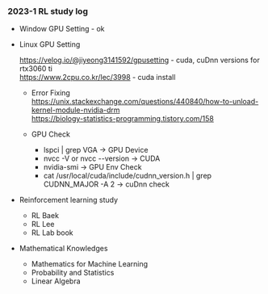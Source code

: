 ### 2023-1 RL study log


- Window GPU Setting - ok
- Linux GPU Setting 

     https://velog.io/@jiyeong3141592/gpusetting - cuda, cuDnn versions for rtx3060 ti  
     https://www.2cpu.co.kr/lec/3998 - cuda install

     - Error Fixing
     https://unix.stackexchange.com/questions/440840/how-to-unload-kernel-module-nvidia-drm  
     https://biology-statistics-programming.tistory.com/158


     - GPU Check  
          - lspci | grep VGA -> GPU Device 
          - nvcc -V or nvcc --version -> CUDA 
          - nvidia-smi -> GPU Env Check
          - cat /usr/local/cuda/include/cudnn_version.h | grep CUDNN_MAJOR -A 2 -> cuDnn check 
     

- Reinforcement learning study 

     - RL Baek
     - RL Lee
     - RL Lab book

- Mathematical Knowledges
 
    - Mathematics for Machine Learning
    - Probability and Statistics
    - Linear Algebra
